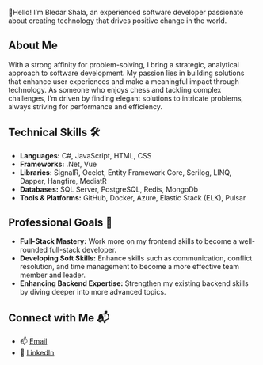 👋Hello! I’m Bledar Shala, an experienced software developer passionate about creating technology that drives positive change in the world.

## About Me
With a strong affinity for problem-solving, I bring a strategic, analytical approach to software development. My passion lies in building solutions that enhance user experiences and make a meaningful impact through technology. As someone who enjoys chess and tackling complex challenges, I’m driven by finding elegant solutions to intricate problems, always striving for performance and efficiency.

## Technical Skills 🛠️
- **Languages:** C#, JavaScript, HTML, CSS
- **Frameworks:** .Net, Vue
- **Libraries:**  SignalR, Ocelot, Entity Framework Core, Serilog, LINQ, Dapper, Hangfire, MediatR
- **Databases:** SQL Server, PostgreSQL, Redis, MongoDb
- **Tools & Platforms:** GitHub, Docker, Azure, Elastic Stack (ELK), Pulsar

## Professional Goals 🚀
- **Full-Stack Mastery:** Work more on my frontend skills to become a well-rounded full-stack developer.
- **Developing Soft Skills:** Enhance skills such as communication, conflict resolution, and time management to become a more effective team member and leader.
- **Enhancing Backend Expertise:** Strengthen my existing backend skills by diving deeper into more advanced topics.

## Connect with Me 📬
- 📫 [Email](mailto:bledaradam11@gmail.com)
- 🔗 [LinkedIn](https://www.linkedin.com/in/bledarshala/)
